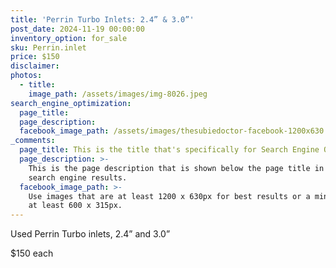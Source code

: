 ```yaml
---
title: 'Perrin Turbo Inlets: 2.4” & 3.0”'
post_date: 2024-11-19 00:00:00
inventory_option: for_sale
sku: Perrin.inlet
price: $150
disclaimer:
photos:
  - title:
    image_path: /assets/images/img-8026.jpeg
search_engine_optimization:
  page_title:
  page_description:
  facebook_image_path: /assets/images/thesubiedoctor-facebook-1200x630.png
_comments:
  page_title: This is the title that's specifically for Search Engine Optimization.
  page_description: >-
    This is the page description that is shown below the page title in the
    search engine results.
  facebook_image_path: >-
    Use images that are at least 1200 x 630px for best results or a minimum of
    at least 600 x 315px.
---
```

Used Perrin Turbo inlets, 2.4” and 3.0”

$150 each